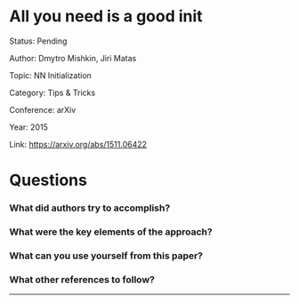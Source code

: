 # All you need is a good init
Status: Pending

Author: Dmytro Mishkin, Jiri Matas

Topic: NN Initialization

Category: Tips & Tricks

Conference: arXiv

Year: 2015

Link: https://arxiv.org/abs/1511.06422

# Questions

### What did authors try to accomplish?

### What were the key elements of the approach?

### What can you use yourself from this paper?

### What other references to follow?

---
